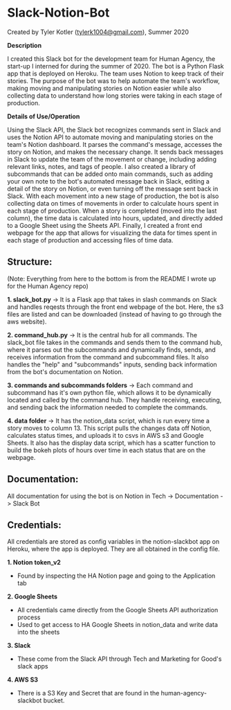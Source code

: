 # Slack-Notion-Bot
Created by Tyler Kotler (tylerk1004@gmail.com), Summer 2020


**Description**

I created this Slack bot for the development team for Human Agency, the start-up I interned for during the summer of 2020. The bot is a Python Flask app that is deployed on Heroku. The team uses Notion to keep track of their stories. The purpose of the bot was to help automate the team's workflow, making moving and manipulating stories on Notion easier while also collecting data to understand how long stories were taking in each stage of production.

**Details of Use/Operation**

Using the Slack API, the Slack bot recognizes commands sent in Slack and uses the Notion API to automate moving and manipulating stories on the team's Notion dashboard. It parses the command's message, accesses the story on Notion, and makes the necessary change. It sends back messages in Slack to update the team of the movement or change, including adding relevant links, notes, and tags of people. I also created a library of subcommands that can be added onto main commands, such as adding your own note to the bot's automated message back in Slack, editing a detail of the story on Notion, or even turning off the message sent back in Slack. With each movement into a new stage of production, the bot is also collecting data on times of movements in order to calculate hours spent in each stage of production. When a story is completed (moved into the last column), the time data is calculated into hours, updated, and directly added to a Google Sheet using the Sheets API. Finally, I created a front end webpage for the app that allows for visualizing the data for times spent in each stage of production and accessing files of time data. 


## Structure:
(Note: Everything from here to the bottom is from the README I wrote up for the Human Agency repo)

**1. slack_bot.py** -> It is a Flask app that takes in slash commands on Slack and handles reqests through the front end webpage of the bot. Here, the s3 files are listed and can be downloaded (instead of having to go through the aws website).

**2. command_hub.py** -> It is the central hub for all commands. The slack_bot file takes in the commands and sends them to the command hub, where it parses out the subcommands and dynamically finds, sends, and receives information from the command and subcommand files. It also handles the "help" and "subcommands" inputs, sending back information from the bot's documentation on Notion.

**3. commands and subcommands folders** -> Each command and subcommand has it's own python file, which allows it to be dynamically located and called by the command hub. They handle receiving, executing, and sending back the information needed to complete the commands.

**4. data folder** -> It has the notion_data script, which is run every time a story moves to column 13. This script pulls the changes data off Notion, calculates status times, and uploads it to csvs in AWS s3 and Google Sheets. It also has the display data script, which has a scatter function to build the bokeh plots of hours over time in each status that are on the webpage.

## Documentation:
All documentation for using the bot is on Notion in Tech -> Documentation -> Slack Bot

## Credentials:
All credentials are stored as config variables in the notion-slackbot app on Heroku, where the app is deployed. They are all obtained in the config file.

**1. Notion token_v2**
  - Found by inspecting the HA Notion page and going to the Application tab
  
**2. Google Sheets**
  - All credentials came directly from the Google Sheets API authorization process
  - Used to get access to HA Google Sheets in notion_data and write data into the sheets
  
**3. Slack**
 - These come from the Slack API through Tech and Marketing for Good's slack apps
 
 **4. AWS S3**
  - There is a S3 Key and Secret that are found in the human-agency-slackbot bucket.
 
 
